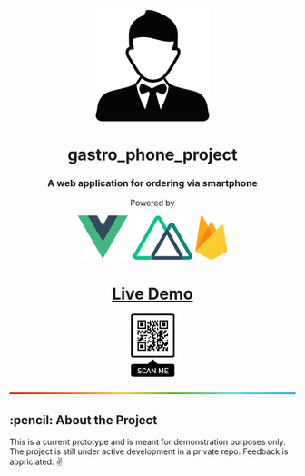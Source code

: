 <p align="center"> 
  <img src="github_assets/waiter.svg" alt="Waiter">
</p>
<h1 align="center">gastro_phone_project</h1>
<h3 align="center">A web application for ordering via smartphone</h3>
<p align="center">Powered by</p>
<p align="center">
  <a href="https://vuejs.org/"><img src="github_assets/vue_logo.svg" alt="Vue Logo"></a>
  <a href="https://nuxtjs.org/"><img src="github_assets/nuxt_logo.svg" alt="Nuxt Logo"></a>
  <a href="https://firebase.google.com/"><img src="github_assets/firebase_logo.svg" alt="Firebase Logo"></a>
</p>
<h1 align="center"></h1>
<h1 align="center"><a href="https://gastro-phone.web.app/">Live Demo</a></h1>
<p align="center">
  <img src="github_assets/qr_code.png" alt="Qr Code" width="77px">
</p>
<p align="center">
  <img src="github_assets/rainbow_line.png" alt="Qr Code" width="100%" height="10px">
</p>
<h2> :pencil: About the Project</h2>
<p>This is a current prototype and is meant for demonstration purposes only. The project is still under active development in a private repo. Feedback is appriciated. ✌</p>
